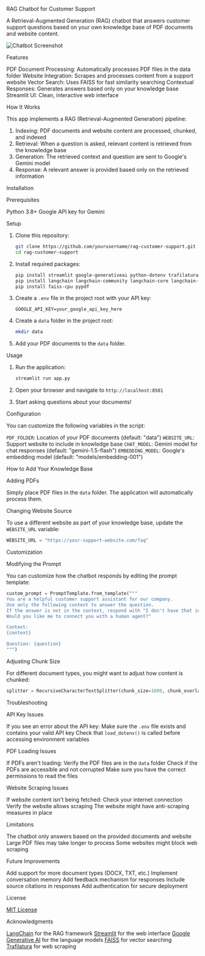  RAG Chatbot for Customer Support

A Retrieval-Augmented Generation (RAG) chatbot that answers customer support questions based on your own knowledge base of PDF documents and website content.

![Chatbot Screenshot](https://via.placeholder.com/800x450?text=RAG+Chatbot+Screenshot)

 Features

PDF Document Processing: Automatically processes PDF files in the data folder
Website Integration: Scrapes and processes content from a support website
Vector Search: Uses FAISS for fast similarity searching
Contextual Responses: Generates answers based only on your knowledge base
Streamlit UI: Clean, interactive web interface

 How It Works

This app implements a RAG (Retrieval-Augmented Generation) pipeline:

1. Indexing: PDF documents and website content are processed, chunked, and indexed
2. Retrieval: When a question is asked, relevant content is retrieved from the knowledge base
3. Generation: The retrieved context and question are sent to Google's Gemini model
4. Response: A relevant answer is provided based only on the retrieved information

 Installation

 Prerequisites

Python 3.8+
Google API key for Gemini

 Setup

1. Clone this repository:
   ```bash
   git clone https://github.com/yourusername/rag-customer-support.git
   cd rag-customer-support
   ```

2. Install required packages:
   ```bash
   pip install streamlit google-generativeai python-dotenv trafilatura
   pip install langchain langchain-community langchain-core langchain-text-splitters langchain-google-genai
   pip install faiss-cpu pypdf
   ```

3. Create a `.env` file in the project root with your API key:
   ```
   GOOGLE_API_KEY=your_google_api_key_here
   ```

4. Create a `data` folder in the project root:
   ```bash
   mkdir data
   ```

5. Add your PDF documents to the `data` folder.

 Usage

1. Run the application:
   ```bash
   streamlit run app.py
   ```

2. Open your browser and navigate to `http://localhost:8501`

3. Start asking questions about your documents!

 Configuration

You can customize the following variables in the script:

`PDF_FOLDER`: Location of your PDF documents (default: "data")
`WEBSITE_URL`: Support website to include in knowledge base
`CHAT_MODEL`: Gemini model for chat responses (default: "gemini-1.5-flash")
`EMBEDDING_MODEL`: Google's embedding model (default: "models/embedding-001")

 How to Add Your Knowledge Base

 Adding PDFs

Simply place PDF files in the `data` folder. The application will automatically process them.

 Changing Website Source

To use a different website as part of your knowledge base, update the `WEBSITE_URL` variable:

```python
WEBSITE_URL = "https://your-support-website.com/faq"
```

 Customization

 Modifying the Prompt

You can customize how the chatbot responds by editing the prompt template:

```python
custom_prompt = PromptTemplate.from_template("""
You are a helpful customer support assistant for our company.
Use only the following context to answer the question.
If the answer is not in the context, respond with "I don't have that information.
Would you like me to connect you with a human agent?"

Context:
{context}

Question: {question}
""")
```

 Adjusting Chunk Size

For different document types, you might want to adjust how content is chunked:

```python
splitter = RecursiveCharacterTextSplitter(chunk_size=1000, chunk_overlap=200)
```

 Troubleshooting

 API Key Issues

If you see an error about the API key:
Make sure the `.env` file exists and contains your valid API key
Check that `load_dotenv()` is called before accessing environment variables

 PDF Loading Issues

If PDFs aren't loading:
Verify the PDF files are in the `data` folder
Check if the PDFs are accessible and not corrupted
Make sure you have the correct permissions to read the files

 Website Scraping Issues

If website content isn't being fetched:
Check your internet connection
Verify the website allows scraping
The website might have anti-scraping measures in place

 Limitations

The chatbot only answers based on the provided documents and website
Large PDF files may take longer to process
Some websites might block web scraping

 Future Improvements

Add support for more document types (DOCX, TXT, etc.)
Implement conversation memory
Add feedback mechanism for responses
Include source citations in responses
Add authentication for secure deployment

 License

[MIT License](LICENSE)

 Acknowledgments

[LangChain](https://github.com/hwchase17/langchain) for the RAG framework
[Streamlit](https://streamlit.io/) for the web interface
[Google Generative AI](https://ai.google.dev/) for the language models
[FAISS](https://github.com/facebookresearch/faiss) for vector searching
[Trafilatura](https://github.com/adbar/trafilatura) for web scraping
